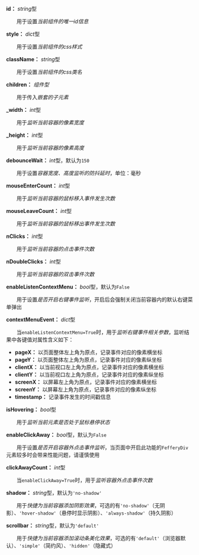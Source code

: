 **id：** *string*型

　　用于设置*当前组件的唯一id信息*

**style：** *dict*型

　　用于设置*当前组件的css样式*

**className：** *string*型

　　用于设置*当前组件的css类名*

**children：** *组件型*

　　用于传入*嵌套的子元素*

**_width：** *int*型

　　用于*监听当前容器的像素宽度*

**_height：** *int*型

　　用于*监听当前容器的像素高度*

**debounceWait：** *int*型，默认为`150`

　　用于设置*容器宽度、高度监听的防抖延时*，单位：毫秒

**mouseEnterCount：** *int*型

　　用于*监听当前容器的鼠标移入事件发生次数*

**mouseLeaveCount：** *int*型

　　用于*监听当前容器的鼠标移出事件发生次数*

**nClicks：** *int*型

　　用于*监听当前容器的点击事件次数*

**nDoubleClicks：** *int*型

　　用于*监听当前容器的双击事件次数*

**enableListenContextMenu：** *bool*型，默认为`False`

　　用于设置*是否开启右键事件监听*，开启后会强制关闭当前容器内的默认右键菜单弹出

**contextMenuEvent：** *dict*型

　　当`enableListenContextMenu=True`时，用于*监听右键事件相关参数*，监听结果中各键值对属性含义如下：

- **pageX：** 以页面整体左上角为原点，记录事件对应的像素横坐标
- **pageY：** 以页面整体左上角为原点，记录事件对应的像素纵坐标
- **clientX：** 以当前视口左上角为原点，记录事件对应的像素横坐标
- **clientY：** 以当前视口左上角为原点，记录事件对应的像素纵坐标
- **screenX：** 以屏幕左上角为原点，记录事件对应的像素横坐标
- **screenY：** 以屏幕左上角为原点，记录事件对应的像素纵坐标
- **timestamp：** 记录事件发生的时间戳信息

**isHovering：** *bool*型

　　用于*监听当前元素是否处于鼠标悬停状态*

**enableClickAway：** *bool*型，默认为`False`

　　用于设置*是否开启容器外点击事件监听*，当页面中开启此功能的`FefferyDiv`元素较多时会带来性能问题，请谨慎使用

**clickAwayCount：** *int*型

　　当`enableClickAway=True`时，用于*监听容器外点击事件次数*

**shadow：** *string*型，默认为`'no-shadow'`

　　用于*快捷为当前容器添加阴影效果*，可选的有`'no-shadow'`（无阴影）、`'hover-shadow'`（悬停时显示阴影）、`'always-shadow'`（持久阴影）

**scrollbar：** *string*型，默认为`'default'`

　　用于*快捷为当前容器添加滚动条美化效果*，可选的有`'default'`（浏览器默认）、`'simple'`（简约风）、`'hidden'`（隐藏式）

